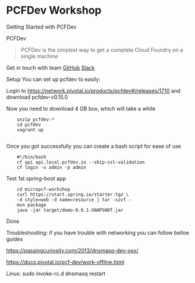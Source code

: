 # PCFDev Workshop
Getting Started with PCFDev


PCFDev
>PCFDev is the simplest way to get a complete Cloud Foundry on a single machine

Get in touch with team [GitHub](https://github.com/pivotal-cf/pcfdev) [Slack](https://pivotal.slack.com/messages/pcfdev/)


Setup
You can set up pcfdev to easily:

Login to https://network.pivotal.io/products/pcfdev#/releases/1710 and download pcfdev-v0.15.0

Now you need to download 4 GB box, which will take a while

```
    unzip pcfdev-*
    cd pcfdev
    vagrant up
    
```

Once you got successfully you can create a bash script for ease of use

```
    #!/bin/bash
    cf api api.local.pcfdev.io --skip-ssl-validation
    cf login -u admin -p admin
```

Test 1st spring-boot app

```
    cd micropcf-workshop
    curl https://start.spring.io/starter.tgz \
    -d style=web -d name=resource | tar -xzvf -
    mvn package
    java -jar target/demo-0.0.1-SNAPSHOT.jar
```

Done

Troubleshooting:
if you have trouble with networking you can follow belloe guides
    
https://passingcuriosity.com/2013/dnsmasq-dev-osx/

https://docs.pivotal.io/pcf-dev/work-offline.html

Linux:
    sudo invoke-rc.d dnsmasq restart
